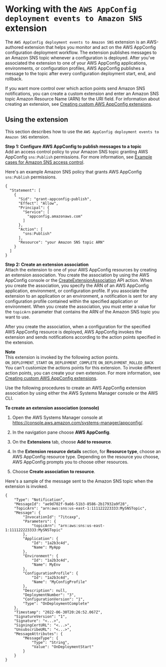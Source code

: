 # Working with the `AWS AppConfig deployment events to Amazon SNS` extension<a name="working-with-appconfig-extensions-about-predefined-notification-sns"></a>

The `AWS AppConfig deployment events to Amazon SNS` extension is an AWS\-authored extension that helps you monitor and act on the AWS AppConfig configuration deployment workflow\. The extension publishes messages to an Amazon SNS topic whenever a configuration is deployed\. After you’ve associated the extension to one of your AWS AppConfig applications, environments, or configuration profiles, AWS AppConfig publishes a message to the topic after every configuration deployment start, end, and rollback\.

If you want more control over which action points send Amazon SNS notifications, you can create a custom extension and enter an Amazon SNS topic Amazon Resource Name \(ARN\) for the URI field\. For information about creating an extension, see [Creating custom AWS AppConfig extensions](working-with-appconfig-extensions-creating-custom.md)\.

## Using the extension<a name="working-with-appconfig-extensions-about-predefined-notification-sns-using"></a>

This section describes how to use the `AWS AppConfig deployment events to Amazon SNS` extension\.

**Step 1: Configure AWS AppConfig to publish messages to a topic**  
Add an access control policy to your Amazon SNS topic granting AWS AppConfig `sns:Publish` permissions\. For more information, see [Example cases for Amazon SNS access control](https://docs.aws.amazon.com/sns/latest/dg/sns-access-policy-use-cases.html.html)\.

Here's an example Amazon SNS policy that grants AWS AppConfig `sns:Publish` permissions\.

```
{
  "Statement": [
    {
      "Sid": "grant-appconfig-publish",
      "Effect": "Allow",
      "Principal": {
        "Service": [
          "appconfig.amazonaws.com"
        ]
      },
      "Action": [
        "sns:Publish"
      ],
      "Resource": "your Amazon SNS topic ARN"
    }
  ]
}
```

**Step 2: Create an extension association**  
Attach the extension to one of your AWS AppConfig resources by creating an extension association\. You create the association by using the AWS AppConfig console or the [CreateExtensionAssociation](https://docs.aws.amazon.com/appconfig/2019-10-09/APIReference/API_CreateExtensionAssociation.html) API action\. When you create the association, you specify the ARN of an AWS AppConfig application, environment, or configuration profile\. If you associate the extension to an application or an environment, a notification is sent for any configuration profile contained within the specified application or environment\. When you create the association, you must enter a value for the `topicArn` parameter that contains the ARN of the Amazon SNS topic you want to use\.

After you create the association, when a configuration for the specified AWS AppConfig resource is deployed, AWS AppConfig invokes the extension and sends notifications according to the action points specified in the extension\.

**Note**  
This extension is invoked by the following action points\.  
`ON_DEPLOYMENT_START`
`ON_DEPLOYMENT_COMPLETE`
`ON_DEPLOYMENT_ROLLED_BACK`
You can't customize the actions points for this extension\. To invoke different action points, you can create your own extension\. For more information, see [Creating custom AWS AppConfig extensions](working-with-appconfig-extensions-creating-custom.md)\.

Use the following procedures to create an AWS AppConfig extension association by using either the AWS Systems Manager console or the AWS CLI\.

**To create an extension association \(console\)**

1. Open the AWS Systems Manager console at [https://console\.aws\.amazon\.com/systems\-manager/appconfig/](https://console.aws.amazon.com/systems-manager/appconfig/)\.

1. In the navigation pane choose **AWS AppConfig**\.

1. On the **Extensions** tab, choose **Add to resource**\.

1. In the **Extension resource details** section, for **Resource type**, choose an AWS AppConfig resource type\. Depending on the resource you choose, AWS AppConfig prompts you to choose other resources\.

1. Choose **Create association to resource**\.

Here's a sample of the message sent to the Amazon SNS topic when the extension is invoked\.

```
{
    "Type": "Notification",
    "MessageId": "ae9d702f-9a66-51b3-8586-2b17932a9f28",
    "TopicArn": "arn:aws:sns:us-east-1:111122223333:MySNSTopic",
    "Message": {
        "InvocationId": "7itcaxp",
        "Parameters": {
            "topicArn": "arn:aws:sns:us-east-1:111122223333:MySNSTopic"
        },
        "Application": {
            "Id": "1a2b3c4d",
            "Name": MyApp
        },
        "Environment": {
            "Id": "1a2b3c4d",
            "Name": MyEnv
        },
        "ConfigurationProfile": {
            "Id": "1a2b3c4d",
            "Name": "MyConfigProfile"
        },
        "Description": null,
        "DeploymentNumber": "3",
        "ConfigurationVersion": "1",
        "Type": "OnDeploymentComplete"
    },
    "Timestamp": "2022-06-30T20:26:52.067Z",
    "SignatureVersion": "1",
    "Signature": "<...>",
    "SigningCertURL": "<...>",
    "UnsubscribeURL": "<...>",
    "MessageAttributes": {
        "MessageType": {
            "Type": "String",
            "Value": "OnDeploymentStart"
        }
    }
}
```